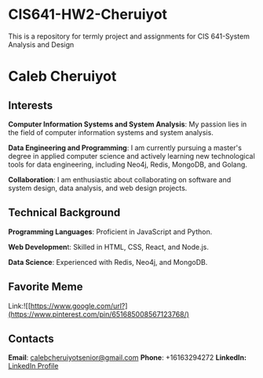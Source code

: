 # CIS641-HW2-Cheruiyot
This is a repository for termly project and assignments for CIS 641-System Analysis and Design
# Caleb Cheruiyot
## Interests
**Computer Information Systems and System Analysis**: My passion lies in the field of computer information systems and system analysis.

**Data Engineering and Programming**: I am currently pursuing a master's degree in applied computer science and actively learning new technological tools for data engineering, including Neo4j, Redis, MongoDB, and Golang.

**Collaboration**: I am enthusiastic about collaborating on software and system design, data analysis, and web design projects.
## Technical Background
 **Programming Languages**: Proficient in JavaScript and Python.
 
 **Web Developmen**t: Skilled in HTML, CSS, React, and Node.js.
 
 **Data Science**: Experienced with Redis, Neo4j, and MongoDB.
## Favorite Meme
Link:![[https://www.google.com/url?](https://www.pinterest.com/pin/651685008567123768/)
## Contacts
**Email**: calebcheruiyotsenior@gmail.com
**Phone**: +16163294272
**LinkedIn:** [LinkedIn Profile](https://www.linkedin.com/in/caleb-cheruiyot)

